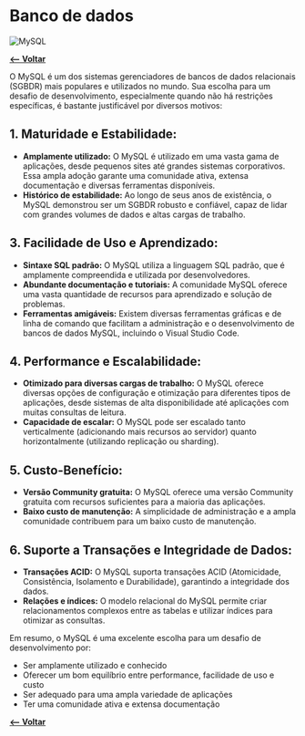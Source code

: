# Banco de dados

![MySQL](https://img.shields.io/badge/mysql-4479A1.svg?style=for-the-badge&logo=mysql&logoColor=white)

[**<-- Voltar**](arquitetura.md)

O MySQL é um dos sistemas gerenciadores de bancos de dados relacionais (SGBDR) mais populares e utilizados no mundo. Sua escolha para um desafio de desenvolvimento, especialmente quando não há restrições específicas, é bastante justificável por diversos motivos:

## 1. Maturidade e Estabilidade:

- **Amplamente utilizado:** O MySQL é utilizado em uma vasta gama de aplicações, desde pequenos sites até grandes sistemas corporativos. Essa ampla adoção garante uma comunidade ativa, extensa documentação e diversas ferramentas disponíveis.
- **Histórico de estabilidade:** Ao longo de seus anos de existência, o MySQL demonstrou ser um SGBDR robusto e confiável, capaz de lidar com grandes volumes de dados e altas cargas de trabalho.

## 3. Facilidade de Uso e Aprendizado:

- **Sintaxe SQL padrão:** O MySQL utiliza a linguagem SQL padrão, que é amplamente compreendida e utilizada por desenvolvedores.
- **Abundante documentação e tutoriais:** A comunidade MySQL oferece uma vasta quantidade de recursos para aprendizado e solução de problemas.
- **Ferramentas amigáveis:** Existem diversas ferramentas gráficas e de linha de comando que facilitam a administração e o desenvolvimento de bancos de dados MySQL, incluindo o Visual Studio Code.

## 4. Performance e Escalabilidade:

- **Otimizado para diversas cargas de trabalho:** O MySQL oferece diversas opções de configuração e otimização para diferentes tipos de aplicações, desde sistemas de alta disponibilidade até aplicações com muitas consultas de leitura.
- **Capacidade de escalar:** O MySQL pode ser escalado tanto verticalmente (adicionando mais recursos ao servidor) quanto horizontalmente (utilizando replicação ou sharding).

## 5. Custo-Benefício:

- **Versão Community gratuita:** O MySQL oferece uma versão Community gratuita com recursos suficientes para a maioria das aplicações.
- **Baixo custo de manutenção:** A simplicidade de administração e a ampla comunidade contribuem para um baixo custo de manutenção.

## 6. Suporte a Transações e Integridade de Dados:

- **Transações ACID:** O MySQL suporta transações ACID (Atomicidade, Consistência, Isolamento e Durabilidade), garantindo a integridade dos dados.   
- **Relações e índices:** O modelo relacional do MySQL permite criar relacionamentos complexos entre as tabelas e utilizar índices para otimizar as consultas.

Em resumo, o MySQL é uma excelente escolha para um desafio de desenvolvimento por:

* Ser amplamente utilizado e conhecido
* Oferecer um bom equilíbrio entre performance, facilidade de uso e custo
* Ser adequado para uma ampla variedade de aplicações
* Ter uma comunidade ativa e extensa documentação


[**<-- Voltar**](arquitetura.md)

